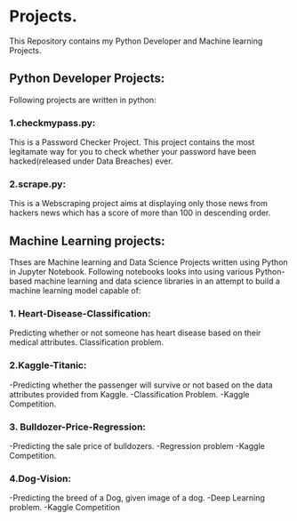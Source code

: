# Projects.
This Repository contains my Python Developer and Machine learning Projects. 

## Python Developer Projects: 
Following projects are written in python:

### 1.checkmypass.py:

This is a Password Checker Project. This project contains the most legitamate way for you to check whether your password have been hacked(released under Data Breaches) ever.

### 2.scrape.py:

This is a Webscraping project aims at displaying only those news from hackers news which has a score of more than 100 in descending order. 

## Machine Learning projects:

Thses are Machine learning and Data Science Projects written using Python in Jupyter Notebook.
Following notebooks looks into using various Python-based machine learning and data science libraries in an attempt to build a machine learning model capable of:

### 1. Heart-Disease-Classification:

Predicting whether or not someone has heart disease based on their medical attributes.
Classification problem.

### 2.Kaggle-Titanic:
 
-Predicting whether the passenger will survive or not based on the data attributes provided from Kaggle.
-Classification Problem. 
-Kaggle Competition.

### 3. Bulldozer-Price-Regression:

-Predicting the sale price of bulldozers.
-Regression problem
-Kaggle Competition.

### 4.Dog-Vision:
 
 -Predicting the breed of a Dog, given image of a dog.
 -Deep Learning problem.
 -Kaggle Competition
 
